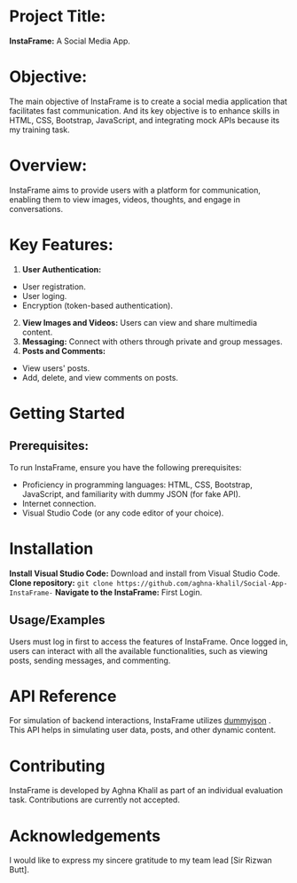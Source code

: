 # Project Title:
**InstaFrame:** A Social Media App.

# Objective:
The main objective of InstaFrame is to create a social media application that facilitates fast communication. And its key objective is to enhance skills in HTML, CSS, Bootstrap, JavaScript, and integrating mock APIs because its my training task.   

# Overview:
InstaFrame aims to provide users with a platform for communication, enabling them to view images, videos, thoughts, and engage in conversations.

# Key Features:
1. **User Authentication:**
- User registration.
- User loging. 
- Encryption (token-based authentication).
2. **View Images and Videos:** Users can view and share multimedia content.
3. **Messaging:** Connect with others through private and group messages.
4. **Posts and Comments:**
- View users' posts.
- Add, delete, and view comments on posts.

# Getting Started
## Prerequisites:
To run InstaFrame, ensure you have the following prerequisites:
- Proficiency in programming languages: HTML, CSS, Bootstrap, JavaScript, and familiarity with dummy JSON (for fake API).
- Internet connection.
- Visual Studio Code (or any code editor of your choice).

# Installation
**Install Visual Studio Code:** Download and install from Visual Studio Code.
**Clone repository:** `git clone https://github.com/aghna-khalil/Social-App-InstaFrame-`
**Navigate to the InstaFrame:** First Login.

## Usage/Examples
Users must log in first to access the features of InstaFrame. Once logged in, users can interact with all the available functionalities, such as viewing posts, sending messages, and commenting.

# API Reference
For simulation of backend interactions, InstaFrame utilizes [dummyjson](https://dummyjson.com/docs) . This API helps in simulating user data, posts, and other dynamic content.

# Contributing
InstaFrame is developed by Aghna Khalil as part of an individual evaluation task. Contributions are currently not accepted.

# Acknowledgements
I would like to express my sincere gratitude to my team lead [Sir Rizwan Butt].



